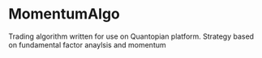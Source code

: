 # MomentumAlgo
Trading algorithm written for use on Quantopian platform. Strategy based on fundamental factor anaylsis and momentum
